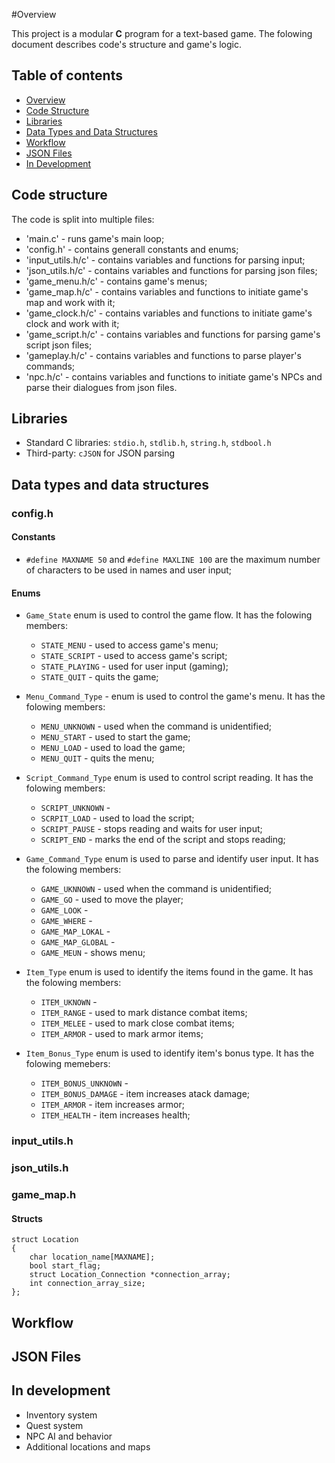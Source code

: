 #Overview

This project is a modular **C** program for a text-based game. The folowing document describes code's structure and game's logic.

## Table of contents

- [Overview](#overview)
- [Code Structure](#code-structure)
- [Libraries](#libraries)
- [Data Types and Data Structures](#data-types-and-data-structures)
- [Workflow](#Workflow)
- [JSON Files](#json-files)
- [In Development](#in-development)

## Code structure

The code is split into multiple files:

- 'main.c' - runs game's main loop;
- 'config.h' - contains generall constants and enums; 
- 'input_utils.h/c' - contains variables and functions for parsing input;
- 'json_utils.h/c' - contains variables and functions for parsing json files;
- 'game_menu.h/c' - contains game's menus;
- 'game_map.h/c' - contains variables and functions to initiate game's map and work with it;
- 'game_clock.h/c' - contains variables and functions to initiate game's clock and work with it;
- 'game_script.h/c' - contains variables and functions for parsing game's script json files;
- 'gameplay.h/c' - contains variables and functions to parse player's commands;
- 'npc.h/c' - contains variables and functions to initiate game's NPCs and parse their dialogues from json files.

## Libraries

- Standard C libraries: `stdio.h`, `stdlib.h`, `string.h`, `stdbool.h`
- Third-party: `cJSON` for JSON parsing

## Data types and data structures

### config.h

#### Constants

- `#define MAXNAME 50` and `#define MAXLINE 100` are the maximum number of characters to be used in names and user input;

#### Enums

- `Game_State` enum is used to control the game flow. It has the folowing members:
    - `STATE_MENU` - used to access game's menu;
    - `STATE_SCRIPT` - used to access game's script;
    - `STATE_PLAYING` - used for user input (gaming);
    - `STATE_QUIT` - quits the game;

- `Menu_Command_Type` - enum is used to control the game's menu. It has the folowing members:
    - `MENU_UNKNOWN` - used when the command is unidentified;
    - `MENU_START` - used to start the game;
    - `MENU_LOAD` - used to load the game;
    - `MENU_QUIT` - quits the menu;

- `Script_Command_Type` enum is used to control script reading. It has the folowing members:
    - `SCRIPT_UNKNOWN` - 
    - `SCRPIT_LOAD` - used to load the script;
    - `SCRIPT_PAUSE` - stops reading and waits for user input;
    - `SCRIPT_END` - marks the end of the script and stops reading;
    
- `Game_Command_Type` enum is used to parse and identify user input. It has the folowing members:
    - `GAME_UKNNOWN` - used when the command is unidentified;
    - `GAME_GO` - used to move the player;
    - `GAME_LOOK` - 
    - `GAME_WHERE` - 
    - `GAME_MAP_LOKAL` -
    - `GAME_MAP_GLOBAL` - 
    - `GAME_MEUN` - shows menu;

- `Item_Type` enum is used to identify the items found in the game. It has the folowing members:
    - `ITEM_UKNOWN` - 
    - `ITEM_RANGE` - used to mark distance combat items;
    - `ITEM_MELEE` - used to mark close combat items;
    - `ITEM_ARMOR` - used to mark armor items;

- `Item_Bonus_Type` enum is used to identify item's bonus type. It has the folowing memebers:
    - `ITEM_BONUS_UNKNOWN` - 
    - `ITEM_BONUS_DAMAGE` - item increases atack damage;
    - `ITEM_ARMOR` - item increases armor;
    - `ITEM_HEALTH` - item increases health; 

### input_utils.h

### json_utils.h

### game_map.h

#### Structs

```
struct Location
{
    char location_name[MAXNAME];
    bool start_flag;
    struct Location_Connection *connection_array;
    int connection_array_size; 
};
```




## Workflow

## JSON Files

## In development

- Inventory system
- Quest system
- NPC AI and behavior
- Additional locations and maps
